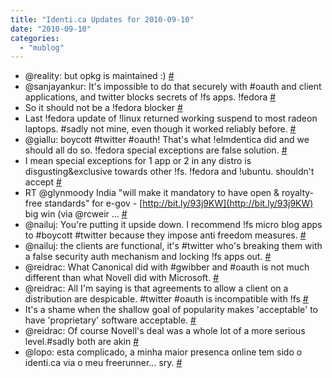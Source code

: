 ```yaml
---
title: "Identi.ca Updates for 2010-09-10"
date: "2010-09-10"
categories: 
  - "mublog"
---
```


- @reality: but opkg is maintained :) [#](http://identi.ca/notice/49796943)
- @sanjayankur: It's impossible to do that securely with #oauth and client applications, and twitter blocks secrets of !fs apps. !fedora [#](http://identi.ca/notice/49798861)
- So it should not be a !fedora blocker [#](http://identi.ca/notice/49799376)
- Last !fedora update of !linux returned working suspend to most radeon laptops. #sadly not mine, even though it worked reliably before. [#](http://identi.ca/notice/49800446)
- @giallu: boycott #twitter #oauth! That's what !elmdentica did and we should all do so. !fedora special exceptions are false solution. [#](http://identi.ca/notice/49806118)
- I mean special exceptions for 1 app or 2 in any distro is disgusting&exclusive towards other !fs. !fedora and !ubuntu. shouldn't accept [#](http://identi.ca/notice/49806463)
- RT @glynmoody India "will make it mandatory to have open & royalty-free standards" for e-gov - [http://bit.ly/93j9KW](http://bit.ly/93j9KW) big win (via @rcweir ... [#](http://identi.ca/notice/49820924)
- @nailuj: You're putting it upside down. I recommend !fs micro blog apps to #boycott #twitter because they impose anti freedom measures. [#](http://identi.ca/notice/49822233)
- @nailuj: the clients are functional, it's #twitter who's breaking them with a false security auth mechanism and locking !fs apps out. [#](http://identi.ca/notice/49822474)
- @reidrac: What Canonical did with #gwibber and #oauth is not much different than what Novell did with Microsoft. [#](http://identi.ca/notice/49822839)
- @reidrac: All I'm saying is that agreements to allow a client on a distribution are despicable. #twitter #oauth is incompatible with !fs [#](http://identi.ca/notice/49823753)
- It's a shame when the shallow goal of popularity makes 'acceptable' to have 'proprietary' software acceptable. [#](http://identi.ca/notice/49823947)
- @reidrac: Of course Novell's deal was a whole lot of a more serious level.#sadly both are akin [#](http://identi.ca/notice/49825291)
- @lopo: esta complicado, a minha maior presenca online tem sido o identi.ca via o meu freerunner... sry. [#](http://identi.ca/notice/49829845)
